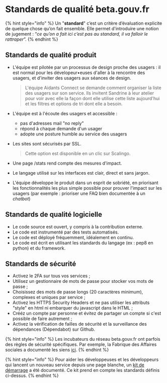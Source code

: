 # Standards de qualité beta.gouv.fr

{% hint style="info" %}
Un "**standard**" c’est un critère d’évaluation explicite de quelque chose qu’on fait ensemble. Elle permet d'introduire une notion de jugement : “_ce qu’on a fait ici c’est pas au standard, il va falloir le rattraper_”. 
{% endhint %}

## Standards de qualité produit

* L'équipe est pilotée par un processus de design proche des usagers : il est normal pour les dévelopeur•euses d'aller à la rencontre des usagers, et d'inviter des usagers aux séances de design.

  > L'équipe Aidants Connect se demande comment organiser la liste des usagers sur son service. Ils invitent Sandrine à leur atelier pour voir avec elle la façon dont elle utilise cette liste aujourd'hui et les filtres et options de tri dont elle a besoin.

* L'équipe est à l'écoute des usagers et accessible :

  * pas d'adresses mail "no reply"
  * répond à chaque demande d'un usager
  * adopte une posture humble au service des usagers

* Les sites sont sécurisés par SSL.

  > Cette option est disponible en un clic sur Scalingo.

* Une page /stats rend compte des mesures d'impact.
* Le langage utilisé sur les interfaces est clair, direct et sans jargon.
* L'équipe développe le produit dans un esprit de sobriété, en priorisant les fonctionnalités les plus simple possible pour prouver l'impact sur les usagers \(par exemple : prioriser une FAQ bien documentée à un _chatbot_\)

## Standards de qualité logicielle

* Le code source est ouvert, y compris à la contribution externe.
* Le code est instrumenté par des tests automatisés.
* Le code est déployé fréquemment, idéalement en continu.
* Le code est écrit en utilisant les standards du langage \(ex : pep8 en python\) et du framework.

## Standards de sécurité

* Activez le 2FA sur tous vos services ;
* Utilisez un gestionnaire de mots de passe pour stocker vos mots de passe ;
* Choisissez des mots de passe longs \(20 caractères minimum\), complexes et uniques par service ;
* Activez les HTTPS Security Headers et ne pas utiliser les attributs "style" en html ni embarquer du javascript dans le HTML ;
* Crééz un compte par personne et évitez de partager un compte si c'est possible de faire autrement ;
* Activez la vérification de failles de sécurité et la surveillance des dépendances \(Dépendabot\) sur Github.

{% hint style="info" %}
Les incubateurs du réseau beta.gouv.fr ont parfois des règles de sécurité spécifiques. Par exemple, la Fabrique des Affaires sociales a documenté les siens [ici](https://socialgouv.github.io/support/#/README).
{% endhint %}

{% hint style="info" %}
Pour aider les développeuses et les développeurs qui lancent un nouveau service depuis une page blanche, un [kit de démarrage](../la-vie-dune-se/construction/kit-de-demarrage.md) a été documenté. Ce kit prend en compte les standards définis ci-dessus.
{% endhint %}

